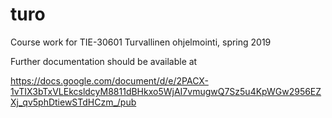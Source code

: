 # turo
Course work for TIE-30601 Turvallinen ohjelmointi, spring 2019


Further documentation should be available at


https://docs.google.com/document/d/e/2PACX-1vTIX3bTxVLEkcsldcyM8811dBHkxo5WjAI7vmugwQ7Sz5u4KpWGw2956EZXj_qv5phDtiewSTdHCzm_/pub
